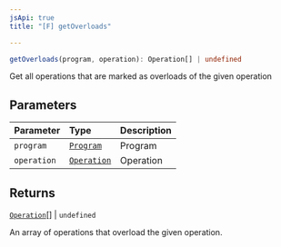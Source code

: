 ```yaml
---
jsApi: true
title: "[F] getOverloads"

---
```

```ts
getOverloads(program, operation): Operation[] | undefined
```

Get all operations that are marked as overloads of the given operation

## Parameters

| Parameter | Type | Description |
| :------ | :------ | :------ |
| `program` | [`Program`](Interface.Program.md) | Program |
| `operation` | [`Operation`](Interface.Operation.md) | Operation |

## Returns

[`Operation`](Interface.Operation.md)[] \| `undefined`

An array of operations that overload the given operation.
